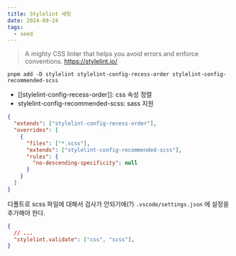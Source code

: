 ```yaml
---
title: Stylelint 세팅
date: 2024-09-24
tags:
  - seed
---
```


> A mighty CSS linter that helps you avoid errors and enforce conventions.
> https://stylelint.io/

```shell
pnpm add -D stylelint stylelint-config-recess-order stylelint-config-recommended-scss
```

- [[stylelint-config-recess-order]]: css 속성 정렬
- stylelint-config-recommended-scss: sass 지원

```json
{
  "extends": ["stylelint-config-recess-order"],
  "overrides": [
    {
      "files": ["*.scss"],
      "extends": ["stylelint-config-recommended-scss"],
      "rules": {
        "no-descending-specificity": null
      }
    }
  ]
}
```

디폴트로 scss 파일에 대해서 검사가 안되기에(?) `.vscode/settings.json` 에 설정을 추가해야 한다.

```json
{
  // ...
  "stylelint.validate": ["css", "scss"],
}
```
